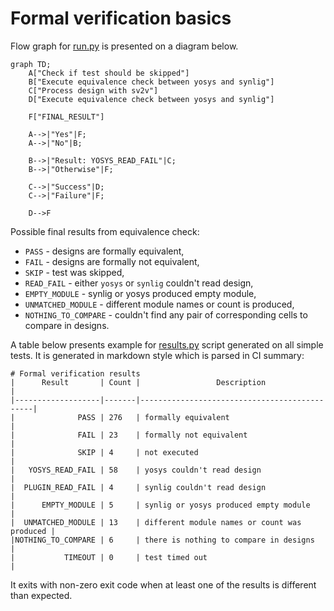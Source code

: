 # Formal verification basics

Flow graph for [run.py](run.py) is presented on a diagram below.
```mermaid
graph TD;
    A["Check if test should be skipped"]
    B["Execute equivalence check between yosys and synlig"]
    C["Process design with sv2v"]
    D["Execute equivalence check between yosys and synlig"]

    F["FINAL_RESULT"]

    A-->|"Yes"|F;
    A-->|"No"|B;

    B-->|"Result: YOSYS_READ_FAIL"|C;
    B-->|"Otherwise"|F;

    C-->|"Success"|D;
    C-->|"Failure"|F;

	D-->F
```
Possible final results from equivalence check:
 * `PASS` - designs are formally equivalent,
 * `FAIL` - designs are formally not equivalent,
 * `SKIP` - test was skipped,
 * `READ_FAIL` - either `yosys` or `synlig` couldn't read design,
 * `EMPTY_MODULE` - synlig or yosys produced empty module,
 * `UNMATCHED_MODULE` - different module names or count is produced,
 * `NOTHING_TO_COMPARE` - couldn't find any pair of corresponding cells to compare in designs.
 
A table below presents example for [results.py](results.py) script generated on all simple tests. It is generated in markdown style which is parsed in CI summary:

```
# Formal verification results
|      Result       | Count |                 Description                  |
|-------------------|-------|----------------------------------------------|
|              PASS | 276   | formally equivalent                          |
|              FAIL | 23    | formally not equivalent                      |
|              SKIP | 4     | not executed                                 |
|   YOSYS_READ_FAIL | 58    | yosys couldn't read design                   |
|  PLUGIN_READ_FAIL | 4     | synlig couldn't read design                  |
|      EMPTY_MODULE | 5     | synlig or yosys produced empty module        |
|  UNMATCHED_MODULE | 13    | different module names or count was produced |
|NOTHING_TO_COMPARE | 6     | there is nothing to compare in designs       |
|           TIMEOUT | 0     | test timed out                               |
```

It exits with non-zero exit code when at least one of the results is different than expected.

